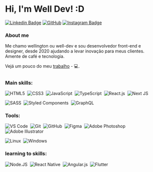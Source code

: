  
# Hi, I'm Well Dev! :D

[![Linkedin Badge](https://img.shields.io/badge/-LinkedIn-blue?style=flat-square&logo=Linkedin&logoColor=white&link=https://www.linkedin.com/in/wellington-santana-b616991b8/)](https://www.linkedin.com/in/wellington-santana-b616991b8/)
[	![GitHub](https://img.shields.io/badge/github-%23121011.svg?style=flat-square&logo=github&logoColor=white)](https://github.com/welldevbr/)
[![Instagram Badge](https://img.shields.io/badge/-Instagram-f64363?style=flat-square&labelColor=f64363&logo=instagram&logoColor=white&link=https://instagram.com/welldevbr)](https://instagram.com/welldevbr)

### About me
Me chamo wellington ou well-dev e sou desenvolvedor front-end e designer, 
desde 2020 ajudando a levar inovação para meus clientes.
Amente de café e tecnologia.

Vejá um pouco do meu [trabalho](https://well.dev/) - 💻.

##


### Main skills:
![HTML5](https://img.shields.io/badge/-HTML5-0D1117?style=for-the-badge&logo=html5&labelColor=0D1117&logoColor=e5534b)&nbsp;
![CSS3](https://img.shields.io/badge/-CSS3-0D1117?style=for-the-badge&logo=CSS3&logoColor=1572B6&labelColor=0D1117)&nbsp;
![JavaScript](https://img.shields.io/badge/javascript-0D1117?style=for-the-badge&logo=javascript&logoColor=%23F7DF1E)&nbsp;
![TypeScript](https://img.shields.io/badge/typescript-0D1117?style=for-the-badge&logo=typescript&logoColor=007ACC)&nbsp;
![React.js](https://img.shields.io/badge/-React.js-0D1117?style=for-the-badge&logo=react&labelColor=0D1117)&nbsp;
![Next JS](https://img.shields.io/badge/Next-0D1117?style=for-the-badge&logo=next.js&logoColor=white)

![SASS](https://img.shields.io/badge/Sass-0D1117?style=for-the-badge&logo=sass&logoColor=CC6699&textColor=CC6699)&nbsp;
![Styled Components](https://img.shields.io/badge/styled--components-0D1117?style=for-the-badge&logo=styled-components&logoColor=DB7093)&nbsp;
	![GraphQL](https://img.shields.io/badge/-GraphQL-0D1117?style=for-the-badge&logo=graphql&logoColor=E10098)&nbsp;


### Tools:
![VS Code](https://img.shields.io/badge/-VS%20Code-0D1117?style=for-the-badge&logo=visual-studio-code&logoColor=007ACC&labelColor=0D1117)&nbsp;
![Git](https://img.shields.io/badge/-Git-0D1117?style=for-the-badge&logo=git&labelColor=0D1117)&nbsp;
![GitHub](https://img.shields.io/badge/-GitHub-0D1117?style=for-the-badge&logo=github&logoColor=563D7C&labelColor=0D1117)&nbsp;
![Figma](https://img.shields.io/badge/-figma-0D1117?style=for-the-badge&logo=figma&labelColor=0D1117)&nbsp;
![Adobe Photoshop](https://img.shields.io/badge/photoshop-0D1117?style=for-the-badge&logo=adobe%20photoshop&logoColor=31A8FF)&nbsp;
![Adobe Illustrator](https://img.shields.io/badge/illustrator-0D1117?style=for-the-badge&logo=adobe%20illustrator&logoColor=FF9A00)&nbsp;



![Linux](https://img.shields.io/badge/-linux-0D1117?style=for-the-badge&logo=linux&labelColor=0D1117)&nbsp;
![Windows](https://img.shields.io/badge/Windows-0D1117?style=for-the-badge&logo=windows&logoColor=0078D6&textColor=white)
  
### learning to skills: 

![Node.JS](https://img.shields.io/badge/-Node.JS-0D1117?style=for-the-badge&logo=node.js&labelColor=0D1117&textColor=0D1117)&nbsp;
![React Native](https://img.shields.io/badge/react_native-0D1117?style=for-the-badge&logo=react&)&nbsp;
![Angular.js](https://img.shields.io/badge/Angular-0D1117?style=for-the-badge&logo=angular&logoColor=DD0031)&nbsp;
![Flutter](https://img.shields.io/badge/Flutter-0D1117?style=for-the-badge&logo=flutter&logoColor=02569B&labelColor=0D1117)&nbsp;


